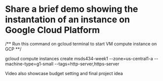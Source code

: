# Share a brief demo showing the instantation of an instance on Google Cloud Platform

/** Run this command on gcloud terminal to start VM compute instance on GCP **/

gcloud compute instances create msds434-week1 --zone=us-central1-a --machine-type=g1-small --tags=http-server,https-server

Video also showcase budget setting and final project idea